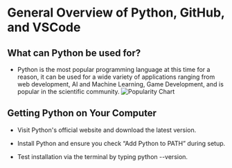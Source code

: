 # General Overview of Python, GitHub, and VSCode
## What can Python be used for?
 - Python is the most popular programming language at this time for a reason, it can be used for a wide variety of applications ranging from web development, AI and Machine Learning, Game Development, and is popular in the scientific community. 
  ![Popularity Chart](https://th.bing.com/th/id/R.6df19e38b5b76ea86d753140a3e46be6?rik=WV3tsu2%2bwtmn2A&riu=http%3a%2f%2fcdn.statcdn.com%2fInfographic%2fimages%2fnormal%2f21017.jpeg&ehk=3jqKPQAOV3uYb7yLVuYf%2bJSPuoraKSNocQpJOKIhqzk%3d&risl=&pid=ImgRaw&r=0)
## Getting Python on Your Computer
 - Visit Python's official website and download the latest version.

 - Install Python and ensure you check “Add Python to PATH” during setup.

 - Test installation via the terminal by typing python --version.
